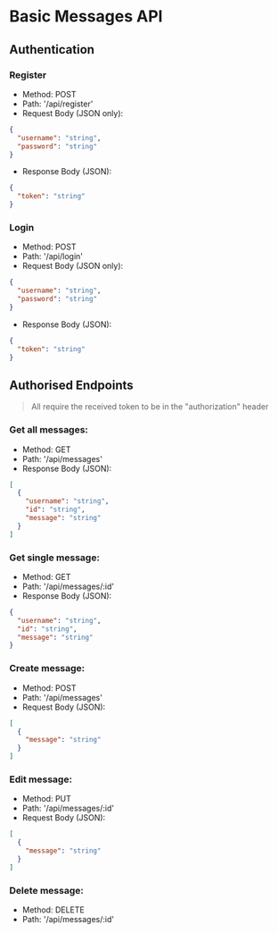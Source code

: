 # Basic Messages API

## Authentication

### Register
- Method: POST
- Path: '/api/register'
- Request Body (JSON only):
```json
{
  "username": "string",
  "password": "string"
}
```
- Response Body (JSON):
```json
{
  "token": "string"
}
```

### Login
- Method: POST
- Path: '/api/login'
- Request Body (JSON only):
```json
{
  "username": "string",
  "password": "string"
}
```
- Response Body (JSON):
```json
{
  "token": "string"
}
```

## Authorised Endpoints

>All require the received token to be in the "authorization" header

### Get all messages:
- Method: GET
- Path: '/api/messages'
- Response Body (JSON):
```json
[
  {
    "username": "string",
    "id": "string",
    "message": "string"
  }
]
```
### Get single message:
- Method: GET
- Path: '/api/messages/:id'
- Response Body (JSON):
```json
{
  "username": "string",
  "id": "string",
  "message": "string"
}
```
### Create message:
- Method: POST
- Path: '/api/messages'
- Request Body (JSON):
```json
[
  {
    "message": "string"
  }
]
```
### Edit message:
- Method: PUT
- Path: '/api/messages/:id'
- Request Body (JSON):
```json
[
  {
    "message": "string"
  }
]
```
### Delete message:
- Method: DELETE
- Path: '/api/messages/:id'
